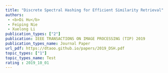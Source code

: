 ```yaml
---  
title: "Discrete Spectral Hashing for Efficient Similarity Retrieval"  
authors:  
 - <b>Di Hu</b>  
 - Feiping Nie  
 - Xuelong Li  
publication_types: ["2"]  
publication: IEEE TRANSACTIONS ON IMAGE PROCESSING (TIP) 2019   
publication_types_name: Journal Paper  
url_pdf: https://dtaoo.github.io/papers/2019_DSH.pdf  
topic_types: ["1"]
topic_types_name: Test
rating : 2019_10_01
---  
```

